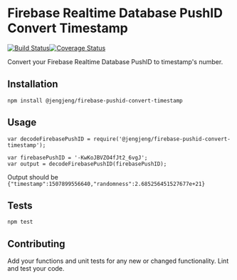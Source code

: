 Firebase Realtime Database PushID Convert Timestamp
=========
[![Build Status](https://travis-ci.org/jengjeng/firebase-pushid-convert-timestamp.svg?branch=master)](https://travis-ci.org/jengjeng/firebase-pushid-convert-timestamp)[![Coverage Status](https://coveralls.io/repos/github/jengjeng/firebase-pushid-convert-timestamp/badge.svg?branch=master)](https://coveralls.io/github/jengjeng/firebase-pushid-convert-timestamp?branch=master)

Convert your Firebase Realtime Database PushID to timestamp's number.

## Installation

  `npm install @jengjeng/firebase-pushid-convert-timestamp`

## Usage

    var decodeFirebasePushID = require('@jengjeng/firebase-pushid-convert-timestamp');

    var firebasePushID = '-KwKoJBVZO4fJt2_6vgJ';
    var output = decodeFirebasePushID(firebasePushID);

  Output should be `{"timestamp":1507899556640,"randomness":2.685256451527677e+21}`

## Tests

  `npm test`

## Contributing

Add your functions and unit tests for any new or changed functionality. Lint and test your code.